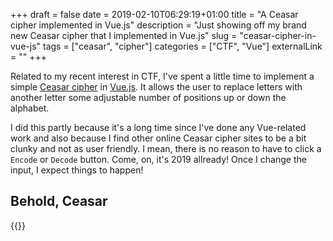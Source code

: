 +++ 
draft = false
date = 2019-02-10T06:29:19+01:00
title = "A Ceasar cipher implemented in Vue.js"
description = "Just showing off my brand new Ceasar cipher that I implemented in Vue.js"
slug = "ceasar-cipher-in-vue-js" 
tags = ["ceasar", "cipher"]
categories = ["CTF", "Vue"]
externalLink = ""
+++

Related to my recent interest in CTF, I've spent a little time to implement a simple [Ceasar cipher](https://en.wikipedia.org/wiki/Caesar_cipher) in [Vue.js](https://vuejs.org/). It allows the user to replace letters with another letter some adjustable number of positions up or down the alphabet.

I did this partly because it's a long time since I've done any Vue-related work and also because I find other online Ceasar cipher sites to be a bit clunky and not as user friendly. I mean, there is no reason to have to click a `Encode` or `Decode` button. Come, on, it's 2019 allready! Once I change the input, I expect things to happen!

## Behold, Ceasar

{{<vue>}}
    <style>
        #app > * {
            width: 100%;
        }
        #app .output {
            background-color: #DDD;
        }

        #app textarea,
        #app .output {
            padding: 10px
        }

        #app input {
            padding: 5px 10px;
        }
    </style>

    <div id="app">
        <h3>Input</h3>
        <textarea v-model="intext" placeholder="Cipher text goes here." rows="6"></textarea>
        <div>
            <input v-model.number="key" type="number" min="-25" max="25">
            <button v-on:click="plus">Up</button>
            <button v-on:click="minus">Down</button>
            <button v-on:click="flip">Flip!</button>
        </div>
        <h3>Output</h3>
        <pre class="output">{{ ciphered }}</pre>
        <h3>Alphabet shift</h3>
        <pre class="output">
{{ alpha }}
&darr;&darr;&darr;&darr;&darr;&darr;&darr;&darr;&darr;&darr;&darr;&darr;&darr;&darr;&darr;&darr;&darr;&darr;&darr;&darr;&darr;&darr;&darr;&darr;&darr;&darr;
{{ shiftalpha }}</pre>
    </div>

    <script>
        window.addEventListener("load", function(event) {
            var app = new Vue({
                el: '#app',
                data: {
                    intext: '',
                    key: 3,
                    alpha: 'ABCDEFGHIJKLMNOPQRSTUVWXYZ'
                },
                methods: {
                    plus: function(){
                        if ( this.key < 25 ){
                            this.key = this.key + 1
                        }
                    },
                    minus: function(){
                        if ( this.key > -25 ){
                            this.key = this.key - 1
                        }
                    },
                    flip : function(){
                        this.intext = this.ciphered
                        this.key = - this.key
                    },
                    cipher: function(text, key) {

                        var output = ''
                        var code = 0

                        for ( var i = 0; i < text.length; i++ ){

                            code = text.charCodeAt(i)
                            
                            if ( code >= 65 && code <= 90 ) {
                                output += String.fromCharCode( ( code - 65 + key + 26 ) % 26  + 65 )
                            } else if ( code >= 97 && code <= 122 ) {
                                output += String.fromCharCode( ( code - 97 + key + 26 ) % 26  + 97 )
                            } else {
                                output += text.charAt(i)
                            }

                        }
                        return output
                    }

                },
                computed: {
                    ciphered: function () {

                        return this.cipher(( this.intext == '' ? 'Cipher text goes here.' : this.intext ), this.key)
                    },
                    shiftalpha: function() {
                        return this.cipher( this.alpha, this.key )
                    }
                }
            })
        })
    </script>
{{</vue>}}

## Charcodes does the trick

Using the character code, the integer "value" of a letter, simple math can shift uppercase A-Z (97-122) and lowercase a-z (65-90) letters up or down the alphabet.

* [String.fromCharCode()](https://developer.mozilla.org/en-US/docs/Web/JavaScript/Reference/Global_Objects/String/fromCharCode)
* [String.prototype.charCodeAt()](https://developer.mozilla.org/en-US/docs/Web/JavaScript/Reference/Global_Objects/String/charCodeAt)

## All done

That's it. I just wanted to show off my shiny new toy! If you want to see the source, you can find it in my [blogs source code on GitHub](https://github.com/krilor/blog/blob/master/content/posts/005-vue-js-ceasar-cipher.md)